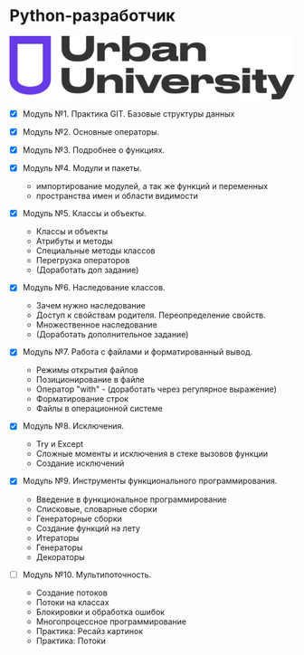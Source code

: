 <h1>Python-разработчик</h1>

![logo](/assets/image/Urban_University_log.png)


- [x] Модуль №1. Практика GIT. Базовые структуры данных
- [x] Модуль №2. Основные операторы.
- [x] Модуль №3. Подробнее о функциях.
- [x] Модуль №4. Модули и пакеты.
    - импортирование модулей, а так же функций и переменных
    - пространства имен и области видимости

- [x] Модуль №5. Классы и объекты.
    - Классы и объекты
    - Атрибуты и методы
    - Специальные методы классов
    - Перегрузка операторов
    - (Доработать доп задание)

- [x] Модуль №6. Наследование классов.
    - Зачем нужно наследование
    - Доступ к свойствам родителя. Переопределение свойств.
    - Множественное наследование
    - (Доработать дополнительное задание)

- [x] Модуль №7. Работа с файлами и форматированный вывод.
    - Режимы открытия файлов
    - Позиционирование в файле
    - Оператор "with" - (доработать через регулярное выражение)
    - Форматирование строк
    - Файлы в операционной системе

- [x] Модуль №8. Исключения.
    - Try и Except
    - Сложные моменты и исключения в стеке вызовов функции
    - Создание исключений

- [x] Модуль №9. Инструменты функционального программирования.
    - Введение в функциональное программирование
    - Списковые, словарные сборки
    - Генераторные сборки
    - Создание функций на лету
    - Итераторы
    - Генераторы
    - Декораторы

- [ ] Модуль №10. Мультипоточность.
    - Создание потоков
    - Потоки на классах
    - Блокировки и обработка ошибок
    - Многопроцессное программирование
    - Практика: Ресайз картинок
    - Практика: Потоки